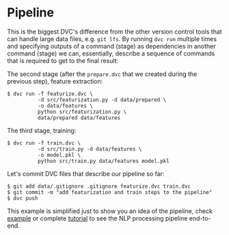 # Pipeline

This is the biggest DVC's difference from the other version control tools that
can handle large data files, e.g. `git lfs`. By running `dvc run` multiple times
and specifying outputs of a command (stage) as dependencies in another command
(stage) we can, essentially, describe a sequence of commands that is required to
get to the final result:

The second stage (after the `prepare.dvc` that we created during the previous
step), feature extraction:

```dvc
$ dvc run -f featurize.dvc \
          -d src/featurization.py -d data/prepared \
          -o data/features \
          python src/featurization.py \
          data/prepared data/features
```

The third stage, training:

```dvc
$ dvc run -f train.dvc \
          -d src/train.py -d data/features \
          -o model.pkl \
          python src/train.py data/features model.pkl
```

Let's commit DVC files that describe our pipeline so far:

```dvc
$ git add data/.gitignore .gitignore featurize.dvc train.dvc
$ git commit -m "add featurization and train steps to the pipeline"
$ dvc push
 ```

This example is simplified just to show you an idea of the pipeline, check
[example](/doc/get-started/example-pipeline) or complete
[tutorial](/doc/tutorial) to see the NLP processing pipeline end-to-end.
